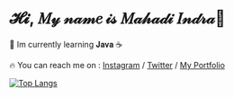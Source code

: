 # 𝓗𝓲, 𝑀𝓎 𝓃𝒶𝓂𝑒 𝒾𝓈 𝑀𝒶𝒽𝒶𝒹𝒾 𝐼𝓃𝒹𝓇𝒶👋

🌟 Im currently learning 𝐉𝐚𝐯𝐚 ☕

🔥 You can reach me on :  [Instagram](https://www.instagram.com/mahadindra/) / [Twitter](https://www.twitter.com/vvxmz_/) / [My Portfolio](https://indra-182.github.io/Portfolio/)

[![Top Langs](https://github-readme-stats.vercel.app/api/top-langs/?username=indra-182&layout=compact&theme=react)](https://github.com/indra-182/)

